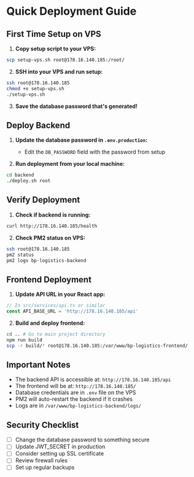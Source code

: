 # Quick Deployment Guide

## First Time Setup on VPS

1. **Copy setup script to your VPS:**
```bash
scp setup-vps.sh root@178.16.140.185:/root/
```

2. **SSH into your VPS and run setup:**
```bash
ssh root@178.16.140.185
chmod +x setup-vps.sh
./setup-vps.sh
```

3. **Save the database password that's generated!**

## Deploy Backend

1. **Update the database password in `.env.production`:**
   - Edit the `DB_PASSWORD` field with the password from setup

2. **Run deployment from your local machine:**
```bash
cd backend
./deploy.sh root
```

## Verify Deployment

1. **Check if backend is running:**
```bash
curl http://178.16.140.185/health
```

2. **Check PM2 status on VPS:**
```bash
ssh root@178.16.140.185
pm2 status
pm2 logs bp-logistics-backend
```

## Frontend Deployment

1. **Update API URL in your React app:**
```javascript
// In src/services/api.ts or similar
const API_BASE_URL = 'http://178.16.140.185/api'
```

2. **Build and deploy frontend:**
```bash
cd .. # Go to main project directory
npm run build
scp -r build/* root@178.16.140.185:/var/www/bp-logistics-frontend/
```

## Important Notes

- The backend API is accessible at: `http://178.16.140.185/api`
- The frontend will be at: `http://178.16.140.185/`
- Database credentials are in `.env` file on the VPS
- PM2 will auto-restart the backend if it crashes
- Logs are in `/var/www/bp-logistics-backend/logs/`

## Security Checklist

- [ ] Change the database password to something secure
- [ ] Update JWT_SECRET in production
- [ ] Consider setting up SSL certificate
- [ ] Review firewall rules
- [ ] Set up regular backups